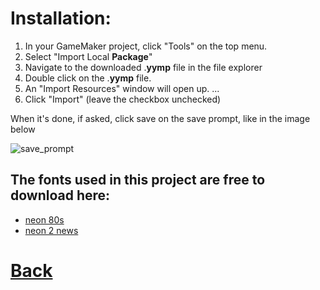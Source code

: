 # Installation:

1.  In your GameMaker project, click "Tools" on the top menu.
2.  Select "Import Local  **Package**"
3.  Navigate to the downloaded .**yymp**  file in the file explorer
4.  Double click on the .**yymp**  file.
5.  An "Import Resources" window will open up. ...
6.  Click "Import" (leave the checkbox unchecked)


When it's done, if asked, click save on the save prompt, like in the image below

![save_prompt](https://github.com/Ced30/GML-GUI-Library-GGL-Documentation/blob/main/Images/save_prompt.png)

## The fonts used in this project are free to download here:
- [neon 80s](https://www.dafont.com/neon-80s.font)
- [neon 2 news](https://www.dafont.com/neon-2-news.font)

# [Back](https://github.com/Ced30/GML-GUI-Library-GGL-Documentation/blob/main/README.md)
